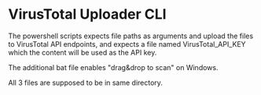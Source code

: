 # VirusTotal Uploader CLI

The powershell scripts expects file paths as arguments and upload the files to VirusTotal API endpoints, and expects a file named VirusTotal_API_KEY which the content will be used as the API key.

The additional bat file enables "drag&drop to scan" on Windows.

All 3 files are supposed to be in same directory. 
